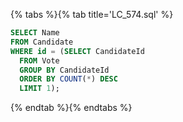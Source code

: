 {% tabs %}{% tab title='LC_574.sql' %}

```sql
SELECT Name
FROM Candidate
WHERE id = (SELECT CandidateId
  FROM Vote
  GROUP BY CandidateId
  ORDER BY COUNT(*) DESC
  LIMIT 1);
```

{% endtab %}{% endtabs %}
